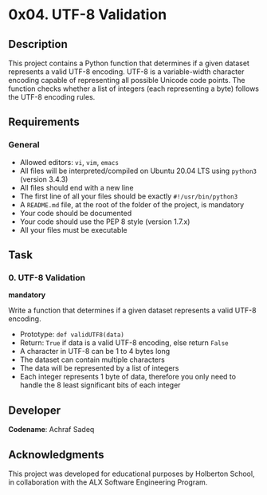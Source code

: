 # 0x04. UTF-8 Validation

## Description
This project contains a Python function that determines if a given dataset represents a valid UTF-8 encoding. UTF-8 is a variable-width character encoding capable of representing all possible Unicode code points. The function checks whether a list of integers (each representing a byte) follows the UTF-8 encoding rules.

## Requirements
### General
- Allowed editors: `vi`, `vim`, `emacs`
- All files will be interpreted/compiled on Ubuntu 20.04 LTS using `python3` (version 3.4.3)
- All files should end with a new line
- The first line of all your files should be exactly `#!/usr/bin/python3`
- A `README.md` file, at the root of the folder of the project, is mandatory
- Your code should be documented
- Your code should use the PEP 8 style (version 1.7.x)
- All your files must be executable

## Task
### 0. UTF-8 Validation
**mandatory**

Write a function that determines if a given dataset represents a valid UTF-8 encoding.

- Prototype: `def validUTF8(data)`
- Return: `True` if data is a valid UTF-8 encoding, else return `False`
- A character in UTF-8 can be 1 to 4 bytes long
- The dataset can contain multiple characters
- The data will be represented by a list of integers
- Each integer represents 1 byte of data, therefore you only need to handle the 8 least significant bits of each integer

 
## **Developer**

**Codename**: Achraf Sadeq  

## **Acknowledgments**

This project was developed for educational purposes by Holberton School, in collaboration with the ALX Software Engineering Program.
